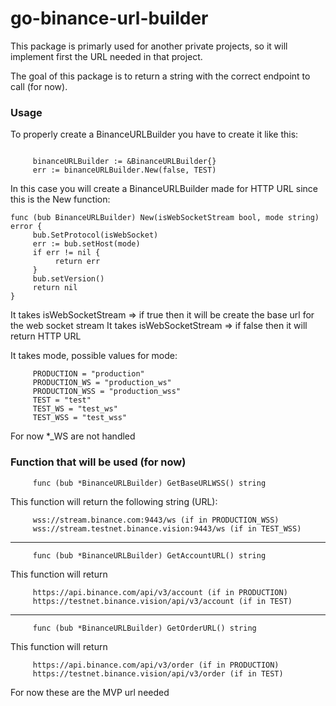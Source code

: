 # go-binance-url-builder

This package is primarly used for another private projects, so it will implement first the URL needed in that project.

The goal of this package is to return a string with the correct endpoint to call (for now).

### Usage

To properly create a BinanceURLBuilder you have to create it like this:

```

     binanceURLBuilder := &BinanceURLBuilder{}
     err := binanceURLBuilder.New(false, TEST)

```

In this case you will create a BinanceURLBuilder made for HTTP URL since this is the New function:

```
func (bub BinanceURLBuilder) New(isWebSocketStream bool, mode string) error {
     bub.SetProtocol(isWebSocket)
     err := bub.setHost(mode)
     if err != nil {
          return err
     }
     bub.setVersion()
     return nil
}
```

It takes isWebSocketStream => if true then it will be create the base url for the web socket stream
It takes isWebSocketStream => if false then it will return HTTP URL

It takes mode, possible values for mode:

```
     PRODUCTION = "production"
     PRODUCTION_WS = "production_ws"
     PRODUCTION_WSS = "production_wss"
     TEST = "test"
     TEST_WS = "test_ws"
     TEST_WSS = "test_wss"
```

For now \*\_WS are not handled

### Function that will be used (for now)

```
     func (bub *BinanceURLBuilder) GetBaseURLWSS() string
```

This function will return the following string (URL):

```
     wss://stream.binance.com:9443/ws (if in PRODUCTION_WSS)
     wss://stream.testnet.binance.vision:9443/ws (if in TEST_WSS)
```

---

```
     func (bub *BinanceURLBuilder) GetAccountURL() string
```

This function will return

```
     https://api.binance.com/api/v3/account (if in PRODUCTION)
     https://testnet.binance.vision/api/v3/account (if in TEST)
```

---

```
     func (bub *BinanceURLBuilder) GetOrderURL() string
```

This function will return

```
     https://api.binance.com/api/v3/order (if in PRODUCTION)
     https://testnet.binance.vision/api/v3/order (if in TEST)
```

For now these are the MVP url needed
